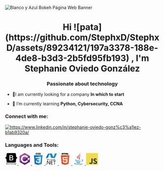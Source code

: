 ![Blanco y Azul Bokeh Página Web Banner](https://github.com/StephxD/StephxD/assets/89234121/7e8770d2-dfb4-4413-b37c-6648c4db950c)


<h1 align="center">Hi ![pata](https://github.com/StephxD/StephxD/assets/89234121/197a3378-188e-4de8-b3d3-2b5fd95fb193) , I'm Stephanie Oviedo González</h1>
<h3 align="center">Passionate about technology</h3>

- 🔭I am currently looking for a company **In which to start**

- 🌱 I’m currently learning **Python, Cybersecurity, CCNA**

<h3 align="left">Connect with me:</h3>
<p align="left">
<a href="https://linkedin.com/in/https://www.linkedin.com/in/stephanie-oviedo-gonz%c3%a1lez-b1ab9320a/" target="blank"><img align="center" src="https://raw.githubusercontent.com/rahuldkjain/github-profile-readme-generator/master/src/images/icons/Social/linked-in-alt.svg" alt="https://www.linkedin.com/in/stephanie-oviedo-gonz%c3%a1lez-b1ab9320a/" height="30" width="40" /></a>
</p>

<h3 align="left">Languages and Tools:</h3>
<p align="left"> <a href="https://getbootstrap.com" target="_blank" rel="noreferrer"> <img src="https://raw.githubusercontent.com/devicons/devicon/master/icons/bootstrap/bootstrap-plain-wordmark.svg" alt="bootstrap" width="40" height="40"/> </a> <a href="https://www.w3schools.com/cs/" target="_blank" rel="noreferrer"> <img src="https://raw.githubusercontent.com/devicons/devicon/master/icons/csharp/csharp-original.svg" alt="csharp" width="40" height="40"/> </a> <a href="https://www.w3schools.com/css/" target="_blank" rel="noreferrer"> <img src="https://raw.githubusercontent.com/devicons/devicon/master/icons/css3/css3-original-wordmark.svg" alt="css3" width="40" height="40"/> </a> <a href="https://dotnet.microsoft.com/" target="_blank" rel="noreferrer"> <img src="https://raw.githubusercontent.com/devicons/devicon/master/icons/dot-net/dot-net-original-wordmark.svg" alt="dotnet" width="40" height="40"/> </a> <a href="https://www.w3.org/html/" target="_blank" rel="noreferrer"> <img src="https://raw.githubusercontent.com/devicons/devicon/master/icons/html5/html5-original-wordmark.svg" alt="html5" width="40" height="40"/> </a> <a href="https://www.java.com" target="_blank" rel="noreferrer"> <img src="https://raw.githubusercontent.com/devicons/devicon/master/icons/java/java-original.svg" alt="java" width="40" height="40"/> </a> <a href="https://developer.mozilla.org/en-US/docs/Web/JavaScript" target="_blank" rel="noreferrer"> <img src="https://raw.githubusercontent.com/devicons/devicon/master/icons/javascript/javascript-original.svg" alt="javascript" width="40" height="40"/> </a> </p>
